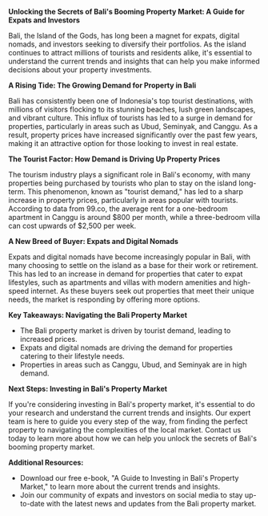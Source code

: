 **Unlocking the Secrets of Bali's Booming Property Market: A Guide for Expats and Investors**

Bali, the Island of the Gods, has long been a magnet for expats, digital nomads, and investors seeking to diversify their portfolios. As the island continues to attract millions of tourists and residents alike, it's essential to understand the current trends and insights that can help you make informed decisions about your property investments.

**A Rising Tide: The Growing Demand for Property in Bali**

Bali has consistently been one of Indonesia's top tourist destinations, with millions of visitors flocking to its stunning beaches, lush green landscapes, and vibrant culture. This influx of tourists has led to a surge in demand for properties, particularly in areas such as Ubud, Seminyak, and Canggu. As a result, property prices have increased significantly over the past few years, making it an attractive option for those looking to invest in real estate.

**The Tourist Factor: How Demand is Driving Up Property Prices**

The tourism industry plays a significant role in Bali's economy, with many properties being purchased by tourists who plan to stay on the island long-term. This phenomenon, known as "tourist demand," has led to a sharp increase in property prices, particularly in areas popular with tourists. According to data from 99.co, the average rent for a one-bedroom apartment in Canggu is around $800 per month, while a three-bedroom villa can cost upwards of $2,500 per week.

**A New Breed of Buyer: Expats and Digital Nomads**

Expats and digital nomads have become increasingly popular in Bali, with many choosing to settle on the island as a base for their work or retirement. This has led to an increase in demand for properties that cater to expat lifestyles, such as apartments and villas with modern amenities and high-speed internet. As these buyers seek out properties that meet their unique needs, the market is responding by offering more options.

**Key Takeaways: Navigating the Bali Property Market**

* The Bali property market is driven by tourist demand, leading to increased prices.
* Expats and digital nomads are driving the demand for properties catering to their lifestyle needs.
* Properties in areas such as Canggu, Ubud, and Seminyak are in high demand.

**Next Steps: Investing in Bali's Property Market**

If you're considering investing in Bali's property market, it's essential to do your research and understand the current trends and insights. Our expert team is here to guide you every step of the way, from finding the perfect property to navigating the complexities of the local market. Contact us today to learn more about how we can help you unlock the secrets of Bali's booming property market.

**Additional Resources:**

* Download our free e-book, "A Guide to Investing in Bali's Property Market," to learn more about the current trends and insights.
* Join our community of expats and investors on social media to stay up-to-date with the latest news and updates from the Bali property market.